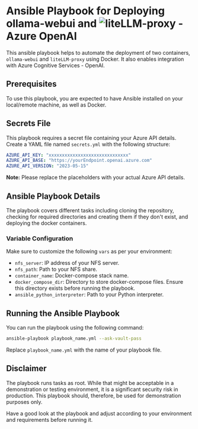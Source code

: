 # Ansible Playbook for Deploying ollama-webui and ![liteLLM-proxy](https://github.com/BerriAI/liteLLM-proxy) - Azure OpenAI

This ansible playbook helps to automate the deployment of two containers, `ollama-webui` and `liteLLM-proxy` using Docker. It also enables integration with Azure Cognitive Services - OpenAI.

## Prerequisites
To use this playbook, you are expected to have Ansible installed on your local/remote machine, as well as Docker.

## Secrets File
This playbook requires a secret file containing your Azure API details. Create a YAML file named `secrets.yml` with the following structure:

```yml
AZURE_API_KEY: "xxxxxxxxxxxxxxxxxxxxxxxxxxxxxx"
AZURE_API_BASE: "https://yourEndpoint.openai.azure.com"
AZURE_API_VERSION: "2023-05-15"
```
**Note:** Please replace the placeholders with your actual Azure API details.

## Ansible Playbook Details
The playbook covers different tasks including cloning the repository, checking for required directories and creating them if they don't exist, and deploying the docker containers.

### Variable Configuration
Make sure to customize the following `vars` as per your environment:

- `nfs_server`: IP address of your NFS server.
- `nfs_path`: Path to your NFS share.
- `container_name`: Docker-compose stack name.
- `docker_compose_dir`: Directory to store docker-compose files. Ensure this directory exists before running the playbook.
- `ansible_python_interpreter`: Path to your Python interpreter.

## Running the Ansible Playbook
You can run the playbook using the following command:

```bash
ansible-playbook playbook_name.yml --ask-vault-pass
```
Replace `playbook_name.yml` with the name of your playbook file.

## Disclaimer
The playbook runs tasks as root. While that might be acceptable in a demonstration or testing environment, it is a significant security risk in production. This playbook should, therefore, be used for demonstration purposes only.

Have a good look at the playbook and adjust according to your environment and requirements before running it.
